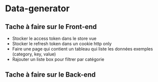 # Data-generator

## Tache à faire sur le Front-end

- Stocker le access token dans le store vue
- Stocker le refresh token dans un cookie http only
- Faire une page qui contient un tableau  qui liste les données exemples (category, key, value)
- Rajouter un liste box pour filtrer par catégorie

## Tache à faire sur le Back-end



